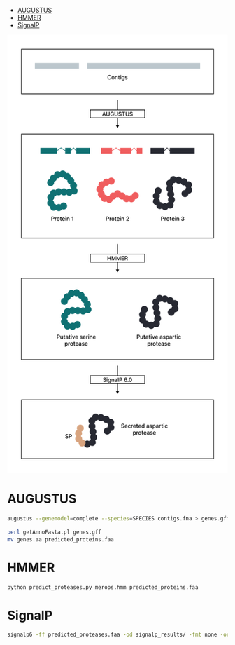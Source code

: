 - [AUGUSTUS](#augustus)
- [HMMER](#hmmer)
- [SignalP](#signalp)

<img src="./images/pipeline.png" alt="pipeline" height="1000"/>

# AUGUSTUS
```bash
augustus --genemodel=complete --species=SPECIES contigs.fna > genes.gff
```

```bash
perl getAnnoFasta.pl genes.gff
mv genes.aa predicted_proteins.faa
```

# HMMER
```bash
python predict_proteases.py merops.hmm predicted_proteins.faa
```

# SignalP
```bash
signalp6 -ff predicted_proteases.faa -od signalp_results/ -fmt none -org euk -m slow
```
